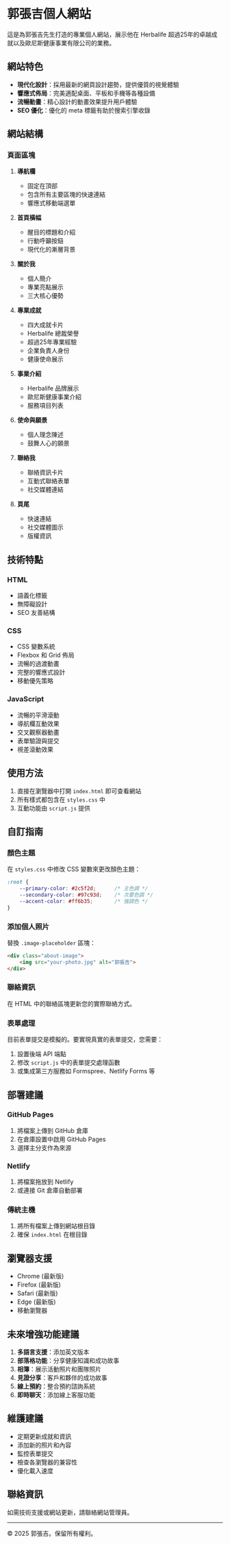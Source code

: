 # 郭張吉個人網站

這是為郭張吉先生打造的專業個人網站，展示他在 Herbalife 超過25年的卓越成就以及歐尼斯健康事業有限公司的業務。

## 網站特色

- **現代化設計**：採用最新的網頁設計趨勢，提供優質的視覺體驗
- **響應式佈局**：完美適配桌面、平板和手機等各種設備
- **流暢動畫**：精心設計的動畫效果提升用戶體驗
- **SEO 優化**：優化的 meta 標籤有助於搜索引擎收錄

## 網站結構

### 頁面區塊

1. **導航欄**
   - 固定在頂部
   - 包含所有主要區塊的快速連結
   - 響應式移動端選單

2. **首頁橫幅**
   - 醒目的標題和介紹
   - 行動呼籲按鈕
   - 現代化的漸層背景

3. **關於我**
   - 個人簡介
   - 專業亮點展示
   - 三大核心優勢

4. **專業成就**
   - 四大成就卡片
   - Herbalife 總裁榮譽
   - 超過25年專業經驗
   - 企業負責人身份
   - 健康使命展示

5. **事業介紹**
   - Herbalife 品牌展示
   - 歐尼斯健康事業介紹
   - 服務項目列表

6. **使命與願景**
   - 個人理念陳述
   - 鼓舞人心的願景

7. **聯絡我**
   - 聯絡資訊卡片
   - 互動式聯絡表單
   - 社交媒體連結

8. **頁尾**
   - 快速連結
   - 社交媒體圖示
   - 版權資訊

## 技術特點

### HTML
- 語義化標籤
- 無障礙設計
- SEO 友善結構

### CSS
- CSS 變數系統
- Flexbox 和 Grid 佈局
- 流暢的過渡動畫
- 完整的響應式設計
- 移動優先策略

### JavaScript
- 流暢的平滑滾動
- 導航欄互動效果
- 交叉觀察器動畫
- 表單驗證與提交
- 視差滾動效果

## 使用方法

1. 直接在瀏覽器中打開 `index.html` 即可查看網站
2. 所有樣式都包含在 `styles.css` 中
3. 互動功能由 `script.js` 提供

## 自訂指南

### 顏色主題

在 `styles.css` 中修改 CSS 變數來更改顏色主題：

```css
:root {
    --primary-color: #2c5f2d;      /* 主色調 */
    --secondary-color: #97c93d;    /* 次要色調 */
    --accent-color: #ff6b35;       /* 強調色 */
}
```

### 添加個人照片

替換 `.image-placeholder` 區塊：

```html
<div class="about-image">
    <img src="your-photo.jpg" alt="郭張吉">
</div>
```

### 聯絡資訊

在 HTML 中的聯絡區塊更新您的實際聯絡方式。

### 表單處理

目前表單提交是模擬的。要實現真實的表單提交，您需要：

1. 設置後端 API 端點
2. 修改 `script.js` 中的表單提交處理函數
3. 或集成第三方服務如 Formspree、Netlify Forms 等

## 部署建議

### GitHub Pages
1. 將檔案上傳到 GitHub 倉庫
2. 在倉庫設置中啟用 GitHub Pages
3. 選擇主分支作為來源

### Netlify
1. 將檔案拖放到 Netlify
2. 或連接 Git 倉庫自動部署

### 傳統主機
1. 將所有檔案上傳到網站根目錄
2. 確保 `index.html` 在根目錄

## 瀏覽器支援

- Chrome (最新版)
- Firefox (最新版)
- Safari (最新版)
- Edge (最新版)
- 移動瀏覽器

## 未來增強功能建議

1. **多語言支援**：添加英文版本
2. **部落格功能**：分享健康知識和成功故事
3. **相簿**：展示活動照片和團隊照片
4. **見證分享**：客戶和夥伴的成功故事
5. **線上預約**：整合預約諮詢系統
6. **即時聊天**：添加線上客服功能

## 維護建議

- 定期更新成就和資訊
- 添加新的照片和內容
- 監控表單提交
- 檢查各瀏覽器的兼容性
- 優化載入速度

## 聯絡資訊

如需技術支援或網站更新，請聯絡網站管理員。

---

© 2025 郭張吉。保留所有權利。
